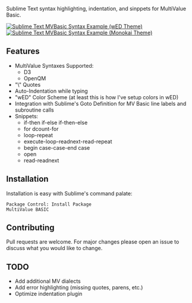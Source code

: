 Sublime Text syntax highlighting, indentation, and sinppets for MultiValue Basic. 

[![Sublime Text MVBasic Syntax Example (wED Theme)](http://ianbharper.com/media/__sized__/images/sublime-text-mvbasic-syntax-Sublime-Text-MVBasic-Syntax_example_light-thumbnail-500x500.PNG)](http://ianbharper.com/media/images/sublime-text-mvbasic-syntax-Sublime-Text-MVBasic-Syntax_example_light.PNG)
[![Sublime Text MVBasic Syntax Example (Monokai Theme)](http://ianbharper.com/media/__sized__/images/sublime-text-mvbasic-syntax-Sublime-Text-MVBasic-Syntax_example_dark-thumbnail-500x500.PNG)](http://ianbharper.com/media/images/sublime-text-mvbasic-syntax-Sublime-Text-MVBasic-Syntax_example_dark.PNG)

## Features
* MultiValue Syntaxes Supported:
  * D3
  * OpenQM
* "\\" Quotes
* Auto-Indentation while typing
* "wED" Color Scheme (at least this is how I've setup colors in wED)
* Integration with Sublime's Goto Definition for MV Basic line labels and subroutine calls
* Snippets: 
  * if-then if-else if-then-else
  * for dcount-for
  * loop-repeat
  * execute-loop-readnext-read-repeat
  * begin case-case-end case
  * open
  * read-readnext


## Installation
Installation is easy with Sublime's command palate:
~~~~
Package Control: Install Package
MultiValue BASIC
~~~~

## Contributing 
Pull requests are welcome. For major changes please open an issue to discuss what you would like to change.

## TODO
* Add additional MV dialects
* Add error highlighting (missing quotes, parens, etc.)
* Optimize indentation plugin
